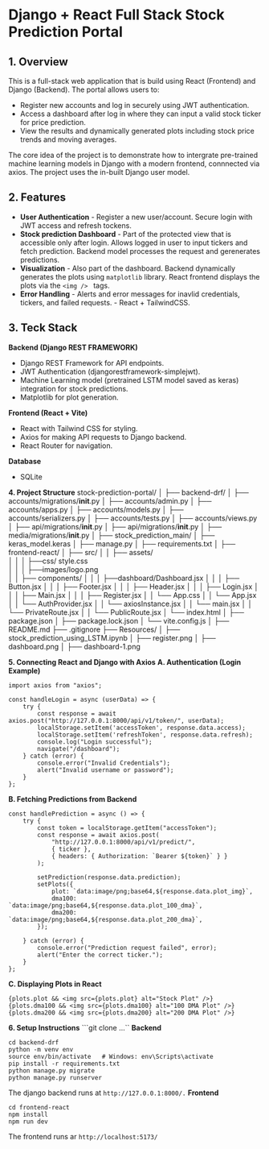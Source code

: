 # Django + React Full Stack Stock Prediction Portal

## 1. Overview

This is a full-stack web application that is build using React (Frontend) and Django (Backend). The portal allows users to:
- Register new accounts and log in securely using JWT authentication. 
-  Access a dashboard after log in where they can input a valid stock ticker for price prediction. 
- View the results and dynamically generated plots including stock price trends and moving averages. 

The core idea of the project is to demonstrate how to intergrate pre-trained machine learning models in Django with a modern frontend, connnected via axios. The project uses the in-built Django user model. 


## 2. Features

- **User Authentication** - Register a new user/account. Secure login with JWT access and refresh tockens. 
- **Stock prediction Dashboard** - Part of the protected view that is accessible only after login. Allows logged in user to input tickers and fetch prediction. Backend model processes the request and gerenerates predictions. 
- **Visualization** - Also part of the dashboard. Backend dynamically generates the plots using `matplotlib` library. React frontend displays the plots via the `<img /> ` tags. 
- **Error Handling** - Alerts and error messages for inavlid credentials, tickers, and failed requests.  - React + TailwindCSS.

## 3. Teck Stack 
**Backend (Django REST FRAMEWORK)**
- Django REST Framework for API endpoints.
- JWT Authentication (djangorestframework-simplejwt).
- Machine Learning model (pretrained LSTM model saved as keras) integration for stock predictions.
- Matplotlib for plot generation.

**Frontend (React + Vite)**
- React with Tailwind CSS for styling.
- Axios for making API requests to Django backend.
- React Router for navigation.

**Database**
- SQLite

**4. Project Structure**
stock-prediction-portal/
│
├── backend-drf/
│   ├── accounts/migrations/__init__.py
│   ├── accounts/admin.py
│   ├── accounts/apps.py
│   ├── accounts/models.py
│   ├── accounts/serializers.py
│   ├── accounts/tests.py
│   ├── accounts/views.py
│   ├── api/migrations/__init__.py
│   ├── api/migrations/__init__.py
│   ├── media/migrations/__init__.py
│   ├── stock_prediction_main/ 
│   ├── keras_model.keras
│   ├── manage.py
│   ├── requirements.txt
│
├── frontend-react/
│   ├── src/
│   │   ├── assets/  
│   │   │         ├──css/ style.css  
│   │   │         ├──images/logo.png        
│   │   ├── components/
│   │   │         ├──dashboard/Dashboard.jsx 
│   │   │         ├── Button.jsx
│   │   │         ├── Footer.jsx
│   │   │         ├── Header.jsx
│   │   │         ├── Login.jsx
│   │   │         ├── Main.jsx
│   │   │         ├── Register.jsx
│   │   └── App.css
│   │   └── App.jsx
│   │   └── AuthProvider.jsx
│   │   └── axiosInstance.jsx
│   │   └── main.jsx
│   │   └── PrivateRoute.jsx
│   │   └── PublicRoute.jsx
│   └── index.html
│   ├── package.json
│   ├── package.lock.json
│   └── vite.config.js
│
├── README.md
├── .gitignore
├── Resources/
│   ├── stock_prediction_using_LSTM.ipynb
│   ├── register.png
│   ├── dashboard.png
│   ├── dashboard-1.png




**5. Connecting React and Django with Axios**
**A. Authentication (Login Example)**

```
import axios from "axios";

const handleLogin = async (userData) => {
    try {
        const response = await axios.post("http://127.0.0.1:8000/api/v1/token/", userData);
        localStorage.setItem('accessToken', response.data.access);
        localStorage.setItem('refreshToken', response.data.refresh);
        console.log("Login successful");
        navigate("/dashboard");
    } catch (error) {
        console.error("Invalid Credentials");
        alert("Invalid username or password");
    }
};
```

**B. Fetching Predictions from Backend**
```
const handlePrediction = async () => {
    try {
        const token = localStorage.getItem("accessToken");
        const response = await axios.post(
            "http://127.0.0.1:8000/api/v1/predict/",
            { ticker },
            { headers: { Authorization: `Bearer ${token}` } }
        );

        setPrediction(response.data.prediction);
        setPlots({
            plot: `data:image/png;base64,${response.data.plot_img}`,
            dma100: `data:image/png;base64,${response.data.plot_100_dma}`,
            dma200: `data:image/png;base64,${response.data.plot_200_dma}`,
        });

    } catch (error) {
        console.error("Prediction request failed", error);
        alert("Enter the correct ticker.");
    }
};

```

**C. Displaying Plots in React**
```
{plots.plot && <img src={plots.plot} alt="Stock Plot" />}
{plots.dma100 && <img src={plots.dma100} alt="100 DMA Plot" />}
{plots.dma200 && <img src={plots.dma200} alt="200 DMA Plot" />}

```

**6. Setup Instructions**
```git clone ...``
**Backend**
```
cd backend-drf
python -m venv env
source env/bin/activate   # Windows: env\Scripts\activate
pip install -r requirements.txt
python manage.py migrate
python manage.py runserver
```
The django backend runs at ```http://127.0.0.1:8000/.```
**Frontend**
```
cd frontend-react
npm install
npm run dev
```

The frontend runs ar ```http://localhost:5173/```